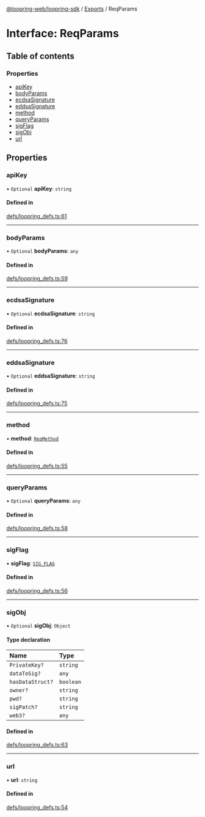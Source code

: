 [@loopring-web/loopring-sdk](../README.md) / [Exports](../modules.md) / ReqParams

# Interface: ReqParams

## Table of contents

### Properties

- [apiKey](ReqParams.md#apikey)
- [bodyParams](ReqParams.md#bodyparams)
- [ecdsaSignature](ReqParams.md#ecdsasignature)
- [eddsaSignature](ReqParams.md#eddsasignature)
- [method](ReqParams.md#method)
- [queryParams](ReqParams.md#queryparams)
- [sigFlag](ReqParams.md#sigflag)
- [sigObj](ReqParams.md#sigobj)
- [url](ReqParams.md#url)

## Properties

### apiKey

• `Optional` **apiKey**: `string`

#### Defined in

[defs/loopring_defs.ts:61](https://github.com/Loopring/loopring_sdk/blob/f91f904/src/defs/loopring_defs.ts#L61)

___

### bodyParams

• `Optional` **bodyParams**: `any`

#### Defined in

[defs/loopring_defs.ts:59](https://github.com/Loopring/loopring_sdk/blob/f91f904/src/defs/loopring_defs.ts#L59)

___

### ecdsaSignature

• `Optional` **ecdsaSignature**: `string`

#### Defined in

[defs/loopring_defs.ts:76](https://github.com/Loopring/loopring_sdk/blob/f91f904/src/defs/loopring_defs.ts#L76)

___

### eddsaSignature

• `Optional` **eddsaSignature**: `string`

#### Defined in

[defs/loopring_defs.ts:75](https://github.com/Loopring/loopring_sdk/blob/f91f904/src/defs/loopring_defs.ts#L75)

___

### method

• **method**: [`ReqMethod`](../enums/ReqMethod.md)

#### Defined in

[defs/loopring_defs.ts:55](https://github.com/Loopring/loopring_sdk/blob/f91f904/src/defs/loopring_defs.ts#L55)

___

### queryParams

• `Optional` **queryParams**: `any`

#### Defined in

[defs/loopring_defs.ts:58](https://github.com/Loopring/loopring_sdk/blob/f91f904/src/defs/loopring_defs.ts#L58)

___

### sigFlag

• **sigFlag**: [`SIG_FLAG`](../enums/SIG_FLAG.md)

#### Defined in

[defs/loopring_defs.ts:56](https://github.com/Loopring/loopring_sdk/blob/f91f904/src/defs/loopring_defs.ts#L56)

___

### sigObj

• `Optional` **sigObj**: `Object`

#### Type declaration

| Name | Type |
| :------ | :------ |
| `PrivateKey?` | `string` |
| `dataToSig?` | `any` |
| `hasDataStruct?` | `boolean` |
| `owner?` | `string` |
| `pwd?` | `string` |
| `sigPatch?` | `string` |
| `web3?` | `any` |

#### Defined in

[defs/loopring_defs.ts:63](https://github.com/Loopring/loopring_sdk/blob/f91f904/src/defs/loopring_defs.ts#L63)

___

### url

• **url**: `string`

#### Defined in

[defs/loopring_defs.ts:54](https://github.com/Loopring/loopring_sdk/blob/f91f904/src/defs/loopring_defs.ts#L54)
